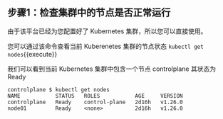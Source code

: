## 步骤1：检查集群中的节点是否正常运行
由于该平台已经为您配置好了 Kubernetes 集群，所以您可以直接使用。

您可以通过该命令查看当前 Kuberenetes 集群的节点状态 `kubectl get nodes`{{execute}}

我们可以看到当前 Kubernetes 集群中包含一个节点 controlplane 其状态为Ready
```
controlplane $ kubectl get nodes
NAME           STATUS   ROLES           AGE     VERSION
controlplane   Ready    control-plane   2d16h   v1.26.0
node01         Ready    <none>          2d16h   v1.26.0
```

